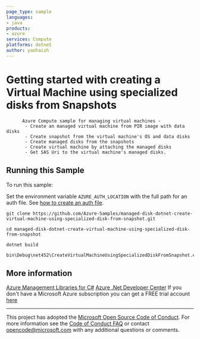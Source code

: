 ```yaml
---
page_type: sample
languages:
- java
products:
- azure
services: Compute
platforms: dotnet
author: yaohaizh
---
```


# Getting started with creating a Virtual Machine using specialized disks from Snapshots #

          Azure Compute sample for managing virtual machines -
           - Create an managed virtual machine from PIR image with data disks
           - Create snapshot from the virtual machine's OS and data disks
           - Create managed disks from the snapshots
           - Create virtual machine by attaching the managed disks
           - Get SAS Uri to the virtual machine's managed disks.


## Running this Sample ##

To run this sample:

Set the environment variable `AZURE_AUTH_LOCATION` with the full path for an auth file. See [how to create an auth file](https://github.com/Azure/azure-libraries-for-net/blob/master/AUTH.md).

    git clone https://github.com/Azure-Samples/managed-disk-dotnet-create-virtual-machine-using-specialized-disk-from-snapshot.git

    cd managed-disk-dotnet-create-virtual-machine-using-specialized-disk-from-snapshot

    dotnet build

    bin\Debug\net452\CreateVirtualMachineUsingSpecializedDiskFromSnapshot.exe

## More information ##

[Azure Management Libraries for C#](https://github.com/Azure/azure-sdk-for-net/tree/Fluent)
[Azure .Net Developer Center](https://azure.microsoft.com/en-us/develop/net/)
If you don't have a Microsoft Azure subscription you can get a FREE trial account [here](http://go.microsoft.com/fwlink/?LinkId=330212)

---

This project has adopted the [Microsoft Open Source Code of Conduct](https://opensource.microsoft.com/codeofconduct/). For more information see the [Code of Conduct FAQ](https://opensource.microsoft.com/codeofconduct/faq/) or contact [opencode@microsoft.com](mailto:opencode@microsoft.com) with any additional questions or comments.